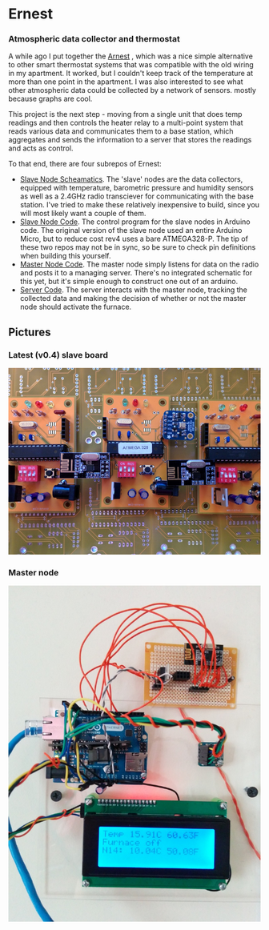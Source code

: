 # Ernest

### Atmospheric data collector and thermostat

A while ago I put together the [Arnest](https://github.com/rschlaikjer/ArNest)
, which was a nice simple alternative to
other smart thermostat systems that was compatible with the old wiring in my
apartment. It worked, but I couldn't keep track of the temperature at more than
one point in the apartment. I was also interested to see what other atmospheric
data could be collected by a network of sensors. mostly because graphs are cool.

This project is the next step - moving from a single unit that does temp
readings and then controls the heater relay to a multi-point system that reads
various data and communicates them to a base station, which aggregates and sends
the information to a server that stores the readings and acts as control.

To that end, there are four subrepos of Ernest:
- [Slave Node Scheamatics](https://github.com/rschlaikjer/ernest-slave-eagle).
    The 'slave' nodes are the data collectors,
    equipped with temperature, barometric pressure and humidity sensors
    as well as a 2.4GHz radio transciever for communicating with the base
    station. I've tried to make these relatively inexpensive to build, since you
    will most likely want a couple of them.
- [Slave Node Code](https://github.com/rschlaikjer/ernest-slave-code).
    The control program for the slave nodes in Arduino code.
    The original version of the slave node used an entire Arduino Micro, but to
    reduce cost rev4 uses a bare ATMEGA328-P. The tip of these two repos may not
    be in sync, so be sure to check pin definitions when building this yourself.
- [Master Node Code](https://github.com/rschlaikjer/ernest-master-code).
    The master node simply listens for data on the radio and
    posts it to a managing server. There's no integrated schematic for this yet,
    but it's simple enough to construct one out of an arduino.
- [Server Code](https://github.com/rschlaikjer/ernest-server).
    The server interacts with the master node, tracking the
    collected data and making the decision of whether or not the master node
    should activate the furnace.

## Pictures
### Latest (v0.4) slave board
![Latest Version](/rev4.jpg?raw=true "Cutting edge")

### Master node
![Master](/master.jpg?raw=true "A little hairy")
